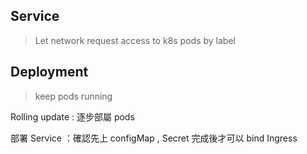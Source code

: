 ## Service

> Let network request access to k8s pods by label

## Deployment

> keep pods running


Rolling update : 逐步部屬 pods

部署 Service ：確認先上 configMap , Secret
完成後才可以 bind Ingress